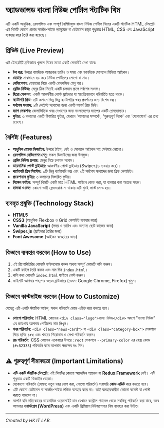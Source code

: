 # অ্যাডভান্সড বাংলা নিউজ পোর্টাল স্ট্যাটিক থিম

এটি একটি আধুনিক, রেসপন্সিভ এবং সম্পূর্ণ বৈশিষ্ট্যযুক্ত বাংলা নিউজ পোর্টাল থিমের একটি স্ট্যাটিক HTML টেমপ্লেট। এই থিমটি কোনো প্রকার সার্ভার-সাইড ল্যাঙ্গুয়েজ বা ডেটাবেস ছাড়া শুধুমাত্র HTML, CSS এবং JavaScript ব্যবহার করে তৈরি করা হয়েছে।

## প্রিভিউ (Live Preview)

এই টেমপ্লেটটি ব্রাউজারে খুললে নিচের মতো একটি লেআউট দেখা যাবে:
* **টপ বার:** উপরে বামদিকে আজকের তারিখ ও সময় এবং ডানদিকে সোশ্যাল মিডিয়া আইকন।
* **হেডার:** মাঝখানে বড় করে নিউজ পোর্টালের লোগো বা নাম।
* **নেভিগেশন:** হেডারের নিচে একটি রেসপন্সিভ মেনু বার।
* **ব্রেকিং নিউজ:** মেনুর ঠিক নিচেই একটি চলমান স্ক্রলে সর্বশেষ সংবাদ।
* **হিরো সেকশন:** একটি আকর্ষণীয় পোস্ট স্লাইডার যা স্বয়ংক্রিয়ভাবে পরিবর্তিত হতে থাকে।
* **ক্যাটাগরি গ্রিড:** ৩টি কলামে ভিন্ন ভিন্ন ক্যাটাগরির খবর প্রদর্শনের জন্য বিশেষ বক্স।
* **সর্বশেষ সংবাদ:** ৯টি লেটেস্ট সংবাদের জন্য একটি মডার্ন গ্রিড ভিউ।
* **ম্যাপ সেকশন:** জেলাভিত্তিক খবর দেখানোর জন্য বাংলাদেশের ম্যাপের একটি প্লেসহোল্ডার।
* **ফুটার:** ৩ কলামের একটি বিস্তারিত ফুটার, যেখানে 'আমাদের সম্পর্কে', 'গুরুত্বপূর্ণ লিংক' এবং 'যোগাযোগ' এর তথ্য রয়েছে।

## বৈশিষ্ট্য (Features)

* **আধুনিক হেডার ডিজাইন:** উপরে টাইম, ডেট ও সোশ্যাল আইকন সহ সেন্টারে লোগো।
* **রেসপন্সিভ নেভিগেশন মেনু:** সকল ডিভাইসের জন্য উপযুক্ত।
* **ব্রেকিং নিউজ স্ক্রলার:** মেনুর নিচে চলমান সংবাদ।
* **ডায়নামিক পোস্ট স্লাইডার:** আকর্ষণীয় পোস্ট স্লাইডার (Swiper.js ব্যবহার করে)।
* **ক্যাটাগরি গ্রিড সিস্টেম:** ৩টি ভিন্ন ক্যাটাগরি বক্স এবং ৯টি সর্বশেষ সংবাদের জন্য গ্রিড লেআউট।
* **প্রফেশনাল ফুটার:** ৩ কলামের বিস্তারিত ফুটার।
* **সিঙ্গেল ফাইল:** সম্পূর্ণ থিমটি একটি মাত্র HTML ফাইলে কোড করা, যা ব্যবহার করা অত্যন্ত সহজ।
* **হালকা ও দ্রুত:** কোনো ভারী ফ্রেমওয়ার্ক না থাকায় এটি খুবই ফাস্ট লোড হয়।

## ব্যবহৃত প্রযুক্তি (Technology Stack)

* **HTML5**
* **CSS3** (আধুনিক Flexbox ও Grid লেআউট ব্যবহার করে)
* **Vanilla JavaScript** (সময় ও তারিখ এবং অন্যান্য ছোট কাজের জন্য)
* **Swiper.js** (স্লাইডার তৈরির জন্য)
* **Font Awesome** (আইকন ব্যবহারের জন্য)

## কিভাবে ব্যবহার করবেন (How to Use)

1.  এই রিপোজিটরির কোডটি ডাউনলোড করুন অথবা সম্পূর্ণ কোডটি কপি করুন।
2.  একটি ফাইল তৈরি করুন এবং নাম দিন `index.html`।
3.  কপি করা কোডটি `index.html` ফাইলে পেস্ট করুন।
4.  ফাইলটি আপনার পছন্দের ওয়েব ব্রাউজারে (যেমন: Google Chrome, Firefox) খুলুন।

## কিভাবে কাস্টমাইজ করবেন (How to Customize)

যেহেতু এটি একটি স্ট্যাটিক ফাইল, সকল পরিবর্তন কোড এডিট করে করতে হবে।

* **লোগো পরিবর্তন:** HTML কোডের `<div class="logo">বাংলা নিউজ</div>` অংশে "বাংলা নিউজ" এর জায়গায় আপনার পোর্টালের নাম লিখুন।
* **খবর পরিবর্তন:** `<div class="news-card">` বা `<div class="category-box">` সেকশনে গিয়ে ছবির `src` এবং খবরের শিরোনাম ও লেখা পরিবর্তন করুন।
* **রঙ পরিবর্তন:** CSS কোডের একেবারে উপরে `:root` সেকশনে `--primary-color` এর হেক্স কোড (`#c82333`) পরিবর্তন করে আপনার পছন্দের রঙ দিন।

## ⚠️ গুরুত্বপূর্ণ সীমাবদ্ধতা (Important Limitations)

* **এটি একটি স্ট্যাটিক টেমপ্লেট:** এই থিমটির কোনো অ্যাডমিন প্যানেল বা **Redux Framework** নেই। এটি শুধুমাত্র একটি ডিজাইন ডেমো।
* যেকোনো পরিবর্তন (যেমন: নতুন খবর যোগ করা, লোগো পরিবর্তন) সরাসরি **কোড এডিট** করে করতে হবে।
* এটি কোনো ডেটাবেস বা সার্ভার-সাইড লজিক ব্যবহার করে না। তাই ব্যবহারকারীরা কোনো কমেন্ট বা পোস্ট করতে পারবেন না।
* আপনি যদি সত্যিকারের ডায়নামিক ওয়েবসাইট চান যেখানে কন্ট্রোল প্যানেল থেকে সবকিছু পরিবর্তন করা যাবে, তবে আপনার **ওয়ার্ডপ্রেস (WordPress)** এবং একটি প্রিমিয়াম নিউজপেপার থিম ব্যবহার করা উচিত।

---
*Created by HK IT LAB.*
